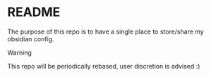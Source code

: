 # README

The purpose of this repo is to have a single place to store/share my obsidian config.

> [!warning]
> This repo will be periodically rebased, user discretion is advised :)
